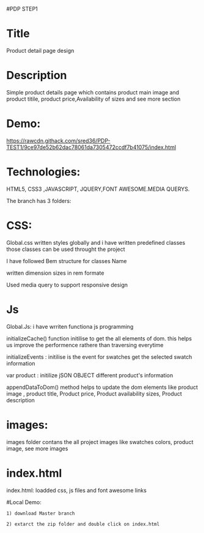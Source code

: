 #PDP STEP1
# Title
  Product detail page design
# Description
 Simple product details page which contains product main image and product titile, product price,Availability of sizes and see more section

# Demo:
  https://rawcdn.githack.com/sred36/PDP-TEST1/9ce97de52b62dac78061da7305472ccdf7b41075/index.html
  
# Technologies: 

  HTML5, CSS3 ,JAVASCRIPT, JQUERY,FONT AWESOME.MEDIA QUERYS.

The branch has 3 folders:

# CSS:
  Global.css  written styles globally and i have written predefined classes those classes can be used throught the project

  I have followed Bem structure for classes Name 

  written dimension sizes in rem formate

  Used media query to support responsive design

# Js

  Global.Js: i have wrriten functiona js programming

  initializeCache() function initilise to get the all elements of dom. this helps us improve the performence rathere than traversing everytime

  initializeEvents : initilise is the event for swatches get the selected swatch information 

  var product : initilize jSON OBJECT different product's information

   appendDataToDom() method helps to update the dom elements like product image , product title, Product price, Product availability sizes, Product description


# images:

  images folder contans the all project images like swatches colors, product image, see more images

# index.html
  
  index.html: loadded css, js files and font awesome links

#Local Demo: 
    
    1) download Master branch
    
    2) extarct the zip folder and double click on index.html
